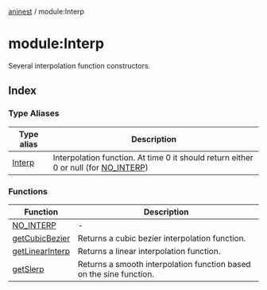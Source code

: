 [aninest](../index.md) / module:Interp

# module:Interp

Several interpolation function constructors.

## Index

### Type Aliases

| Type alias | Description |
| ------ | ------ |
| [Interp](type-aliases/Interp.md) | Interpolation function. At time 0 it should return either 0 or null (for [NO_INTERP](functions/NO_INTERP.md)) |

### Functions

| Function | Description |
| ------ | ------ |
| [NO\_INTERP](functions/NO_INTERP.md) | - |
| [getCubicBezier](functions/getCubicBezier.md) | Returns a cubic bezier interpolation function. |
| [getLinearInterp](functions/getLinearInterp.md) | Returns a linear interpolation function. |
| [getSlerp](functions/getSlerp.md) | Returns a smooth interpolation function based on the sine function. |
